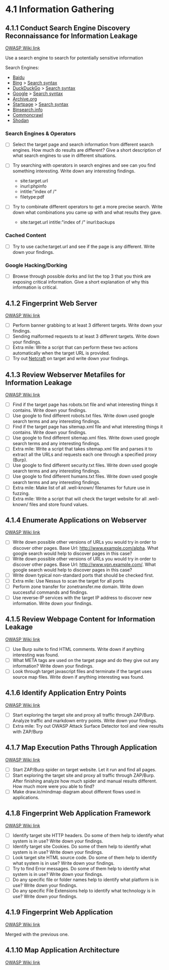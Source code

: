 # 4.1 Information Gathering
## 4.1.1 Conduct Search Engine Discovery Reconnaissance for Information Leakage

[OWASP Wiki link](https://owasp.org/www-project-web-security-testing-guide/latest/4-Web_Application_Security_Testing/01-Information_Gathering/01-Conduct_Search_Engine_Discovery_Reconnaissance_for_Information_Leakage.html)

Use a search engine to search for potentially sensitive information

Search Engines:
- [Baidu](https://www.baidu.com/)
- [Bing](https://www.bing.com/) > [Search syntax](http://help.bing.microsoft.com/#apex/18/en-US/10001/-1)
- [DuckDuckGo](https://duckduckgo.com/) > [Search syntax](https://help.duckduckgo.com/duckduckgo-help-pages/results/syntax/)
- [Google](https://www.google.com/) > [Search syntax](https://support.google.com/websearch/answer/2466433)
- [Archive.org](https://archive.org/web/)
- [Startpage](https://www.startpage.com/) > [Search syntax](https://support.startpage.com/index.php?/Knowledgebase/Article/View/989/0/advanced-search-which-search-operators-are-supported-by-startpagecom)
- [Binsearch.info](https://binsearch.info/)
- [Commoncrawl](https://commoncrawl.org/)
- [Shodan](https://www.shodan.io/)


### Search Engines & Operators
- [ ] Select the target page and search information from different search engines. How much do results are different? Give a short description of what search engines to use in different situations.
- [ ] Try searching with operators in search engines and see can you find something interesting. Write down any interesting findings.
	- site:target.url
	- inurl:phpinfo
	- intitle:"index of /"
	- filetype:pdf

- [ ] Try to combinate different operators to get a more precise search. Write down what combinations you came up with and what results they gave.
	- site:target.url intitle:"index of /" inurl:backups

### Cached Content
- [ ] Try to use cache:target.url and see if the page is any different. Write down your findings.

### Google Hacking/Dorking
- [ ] Browse through possible dorks and list the top 3 that you think are exposing critical information. Give a short explanation of why this information is critical.

## 4.1.2 Fingerprint Web Server
[OWASP Wiki link](https://owasp.org/www-project-web-security-testing-guide/latest/4-Web_Application_Security_Testing/01-Information_Gathering/02-Fingerprint_Web_Server.html)

- [ ] Perform banner grabbing to at least 3 different targets. Write down your findings.
- [ ] Sending malformed requests to at least 3 different targets. Write down your findings.
- [ ] Extra mile: Write a script that can perform these two actions automatically when the target URL is provided.
- [ ] Try out [Netcraft](https://sitereport.netcraft.com/) on target and write down your findings.

## 4.1.3 Review Webserver Metafiles for Information Leakage
[OWASP Wiki link](https://owasp.org/www-project-web-security-testing-guide/latest/4-Web_Application_Security_Testing/01-Information_Gathering/03-Review_Webserver_Metafiles_for_Information_Leakage.html)

- [ ] Find if the target page has robots.txt file and what interesting things it contains. Write down your findings.
- [ ] Use google to find different robots.txt files. Write down used google search terms and any interesting findings. 
- [ ] Find if the target page has sitemap.xml file and what interesting things it contains. Write down your findings.
- [ ] Use google to find different sitemap.xml files. Write down used google search terms and any interesting findings. 
- [ ] Extra mile: Write a script that takes sitemap.xml file and parses it to extract all the URLs and requests each one through a specified proxy (Burp).
- [ ] Use google to find different security.txt files. Write down used google search terms and any interesting findings.
- [ ] Use google to find different humans.txt files. Write down used google search terms and any interesting findings.
- [ ] Extra mile: Make list of all .well-known/ filenames for future use in fuzzing.
- [ ] Extra mile: Write a script that will check the target website for all .well-known/ files and store found values.

## 4.1.4 Enumerate Applications on Webserver
[OWASP Wiki link](https://owasp.org/www-project-web-security-testing-guide/latest/4-Web_Application_Security_Testing/01-Information_Gathering/04-Enumerate_Applications_on_Webserver.html)

- [ ] Write down possible other versions of URLs you would try in order to discover other pages. Base Url: http://www.example.com/alpha. What google search would help to discover pages in this case?
- [ ] Write down possible other versions of URLs you would try in order to discover other pages. Base Url: http://www.vpn.example.com/. What google search would help to discover pages in this case?
- [ ] Write down typical non-standard ports that should be checked first.
- [ ] Extra mile: Use Nessus to scan the target for all ports
- [ ] Perform zone transfer for zonetransfer.me domain.  Write down successful commands and findings.
- [ ] Use reverse-IP services with the target IP address to discover new information. Write down your findings.

## 4.1.5 Review Webpage Content for Information Leakage
[OWASP Wiki link](https://owasp.org/www-project-web-security-testing-guide/latest/4-Web_Application_Security_Testing/01-Information_Gathering/05-Review_Webpage_Content_for_Information_Leakage.html)

- [ ] Use Burp suite to find HTML comments. Write down if anything interesting was found.
- [ ] What META tags are used on the target page and do they give out any information? Write down your findings.
- [ ] Look through target javascript files and terminate if the target uses source map files. Write down if anything interesting was found.

## 4.1.6 Identify Application Entry Points
[OWASP Wiki link](https://owasp.org/www-project-web-security-testing-guide/latest/4-Web_Application_Security_Testing/01-Information_Gathering/06-Identify_Application_Entry_Points.html)

- [ ] Start exploring the target site and proxy all traffic through ZAP/Burp. Analyze traffic and markdown entry points. Write down your findings.
- [ ] Extra mile: Try out OWASP Attack Surface Detector tool and view results with ZAP/Burp

## 4.1.7 Map Execution Paths Through Application
[OWASP Wiki link](https://owasp.org/www-project-web-security-testing-guide/latest/4-Web_Application_Security_Testing/01-Information_Gathering/07-Map_Execution_Paths_Through_Application.html)

- [ ] Start ZAP/Burp spider on target website. Let it run and find all pages.
- [ ] Start exploring the target site and proxy all traffic through ZAP/Burp. After finishing analyze how much spider and manual results different. How much more were you able to find?
- [ ] Make draw.io/mindmap diagram about different flows used in applications.

## 4.1.8 Fingerprint Web Application Framework
[OWASP Wiki link](https://owasp.org/www-project-web-security-testing-guide/latest/4-Web_Application_Security_Testing/01-Information_Gathering/08-Fingerprint_Web_Application_Framework.html)

- [ ] Identify target site HTTP headers. Do some of them help to identify what system is in use? Write down your findings.
- [ ] Identify target site Cookies. Do some of them help to identify what system is in use? Write down your findings.
- [ ] Look target site HTML source code. Do some of them help to identify what system is in use? Write down your findings.
- [ ] Try to find Error messages. Do some of them help to identify what system is in use? Write down your findings.
- [ ] Do any specific file or folder names help to identify what platform is in use? Write down your findings.
- [ ] Do any specific File Extensions help to identify what technology is in use? Write down your findings.

## 4.1.9 Fingerprint Web Application
[OWASP Wiki link](https://owasp.org/www-project-web-security-testing-guide/latest/4-Web_Application_Security_Testing/01-Information_Gathering/09-Fingerprint_Web_Application.html)

Merged with the previous one.

## 4.1.10 Map Application Architecture
[OWASP Wiki link](https://owasp.org/www-project-web-security-testing-guide/latest/4-Web_Application_Security_Testing/01-Information_Gathering/10-Map_Application_Architecture.html)
